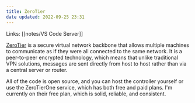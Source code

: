 ```yaml
---
title: ZeroTier
date updated: 2022-09-25 23:31
---
```


Links: [[notes/VS Code Server]]

[ZeroTier](https://www.zerotier.com/) is a secure virtual network backbone that allows multiple machines to communicate as if they were all connected to the same network. It is a peer-to-peer encrypted technology, which means that unlike traditional VPN solutions, messages are sent directly from host to host rather than via a central server or router.

All of the code is open source, and you can host the controller yourself or use the ZeroTierOne service, which has both free and paid plans. I'm currently on their free plan, which is solid, reliable, and consistent.
